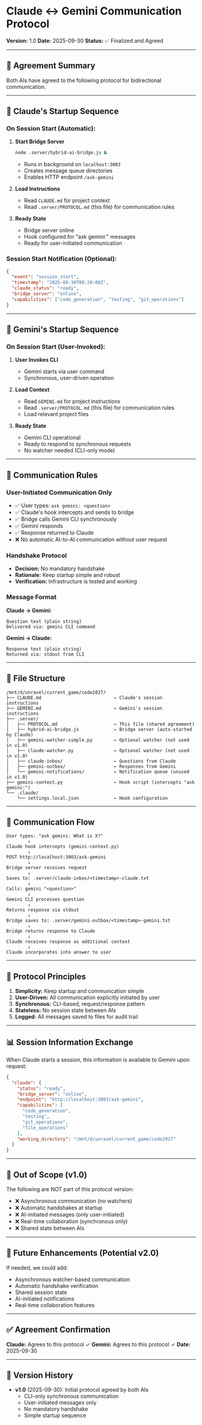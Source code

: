 # Claude ↔ Gemini Communication Protocol
**Version:** 1.0
**Date:** 2025-09-30
**Status:** ✅ Finalized and Agreed

---

## 🤝 Agreement Summary

Both AIs have agreed to the following protocol for bidirectional communication.

---

## 🚀 Claude's Startup Sequence

### On Session Start (Automatic):

1. **Start Bridge Server**
   ```bash
   node .server/hybrid-ai-bridge.js &
   ```
   - Runs in background on `localhost:3003`
   - Creates message queue directories
   - Enables HTTP endpoint `/ask-gemini`

2. **Load Instructions**
   - Read `CLAUDE.md` for project context
   - Read `.server/PROTOCOL.md` (this file) for communication rules

3. **Ready State**
   - Bridge server online
   - Hook configured for "ask gemini:" messages
   - Ready for user-initiated communication

### Session Start Notification (Optional):
```json
{
  "event": "session_start",
  "timestamp": "2025-09-30T00:20:00Z",
  "claude_status": "ready",
  "bridge_server": "online",
  "capabilities": ["code_generation", "testing", "git_operations"]
}
```

---

## 🤖 Gemini's Startup Sequence

### On Session Start (User-Invoked):

1. **User Invokes CLI**
   - Gemini starts via user command
   - Synchronous, user-driven operation

2. **Load Context**
   - Read `GEMINI.md` for project instructions
   - Read `.server/PROTOCOL.md` (this file) for communication rules
   - Load relevant project files

3. **Ready State**
   - Gemini CLI operational
   - Ready to respond to synchronous requests
   - No watcher needed (CLI-only mode)

---

## 📡 Communication Rules

### User-Initiated Communication Only
- ✅ User types: `ask gemini: <question>`
- ✅ Claude's hook intercepts and sends to bridge
- ✅ Bridge calls Gemini CLI synchronously
- ✅ Gemini responds
- ✅ Response returned to Claude
- ❌ No automatic AI-to-AI communication without user request

### Handshake Protocol
- **Decision:** No mandatory handshake
- **Rationale:** Keep startup simple and robust
- **Verification:** Infrastructure is tested and working

### Message Format
**Claude → Gemini:**
```
Question text (plain string)
Delivered via: gemini CLI command
```

**Gemini → Claude:**
```
Response text (plain string)
Returned via: stdout from CLI
```

---

## 📁 File Structure

```
/mnt/d/unravel/current_game/code2027/
├── CLAUDE.md                           ← Claude's session instructions
├── GEMINI.md                           ← Gemini's session instructions
├── .server/
│   ├── PROTOCOL.md                     ← This file (shared agreement)
│   ├── hybrid-ai-bridge.js             ← Bridge server (auto-started by Claude)
│   ├── gemini-watcher-simple.py        ← Optional watcher (not used in v1.0)
│   ├── claude-watcher.py               ← Optional watcher (not used in v1.0)
│   ├── claude-inbox/                   ← Questions from Claude
│   ├── gemini-outbox/                  ← Responses from Gemini
│   └── gemini-notifications/           ← Notification queue (unused in v1.0)
├── gemini-context.py                   ← Hook script (intercepts "ask gemini:")
└── .claude/
    └── settings.local.json             ← Hook configuration
```

---

## 🔄 Communication Flow

```
User types: "ask gemini: What is X?"
        ↓
Claude hook intercepts (gemini-context.py)
        ↓
POST http://localhost:3003/ask-gemini
        ↓
Bridge server receives request
        ↓
Saves to: .server/claude-inbox/<timestamp>-claude.txt
        ↓
Calls: gemini "<question>"
        ↓
Gemini CLI processes question
        ↓
Returns response via stdout
        ↓
Bridge saves to: .server/gemini-outbox/<timestamp>-gemini.txt
        ↓
Bridge returns response to Claude
        ↓
Claude receives response as additional context
        ↓
Claude incorporates into answer to user
```

---

## 🎯 Protocol Principles

1. **Simplicity:** Keep startup and communication simple
2. **User-Driven:** All communication explicitly initiated by user
3. **Synchronous:** CLI-based, request/response pattern
4. **Stateless:** No session state between AIs
5. **Logged:** All messages saved to files for audit trail

---

## 📊 Session Information Exchange

When Claude starts a session, this information is available to Gemini upon request:

```json
{
  "claude": {
    "status": "ready",
    "bridge_server": "online",
    "endpoint": "http://localhost:3003/ask-gemini",
    "capabilities": [
      "code_generation",
      "testing",
      "git_operations",
      "file_operations"
    ],
    "working_directory": "/mnt/d/unravel/current_game/code2027"
  }
}
```

---

## 🚫 Out of Scope (v1.0)

The following are NOT part of this protocol version:

- ❌ Asynchronous communication (no watchers)
- ❌ Automatic handshakes at startup
- ❌ AI-initiated messages (only user-initiated)
- ❌ Real-time collaboration (synchronous only)
- ❌ Shared state between AIs

---

## 🔮 Future Enhancements (Potential v2.0)

If needed, we could add:
- Asynchronous watcher-based communication
- Automatic handshake verification
- Shared session state
- AI-initiated notifications
- Real-time collaboration features

---

## ✅ Agreement Confirmation

**Claude:** Agrees to this protocol ✓
**Gemini:** Agrees to this protocol ✓
**Date:** 2025-09-30

---

## 📝 Version History

- **v1.0** (2025-09-30): Initial protocol agreed by both AIs
  - CLI-only synchronous communication
  - User-initiated messages only
  - No mandatory handshake
  - Simple startup sequence